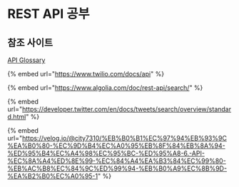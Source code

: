 # REST API 공부

## 참조 사이트

[API Glossary](https://idratherbewriting.com/learnapidoc/docapis_glossary_section.html)

{% embed url="https://www.twilio.com/docs/api" %}

{% embed url="https://www.algolia.com/doc/rest-api/search/" %}

{% embed url="https://developer.twitter.com/en/docs/tweets/search/overview/standard.html" %}



{% embed url="https://velog.io/@city7310/%EB%B0%B1%EC%97%94%EB%93%9C%EA%B0%80-%EC%9D%B4%EC%A0%95%EB%8F%84%EB%8A%94-%ED%95%B4%EC%A4%98%EC%95%BC-%ED%95%A8-6.-API-%EC%8A%A4%ED%8E%99-%EC%84%A4%EA%B3%84%EC%99%80-%EB%AC%B8%EC%84%9C%ED%99%94-%EB%B0%A9%EC%8B%9D-%EA%B2%B0%EC%A0%95-1" %}



